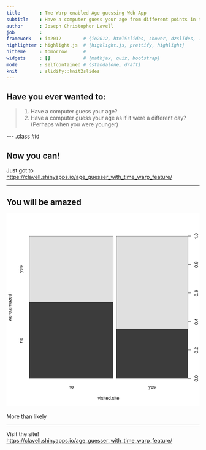 ```yaml
---
title       : Tme Warp enabled Age guessing Web App
subtitle    : Have a computer guess your age from different points in time!
author      : Joseph Christopher Lavell
job         : 
framework   : io2012        # {io2012, html5slides, shower, dzslides, ...}
highlighter : highlight.js  # {highlight.js, prettify, highlight}
hitheme     : tomorrow      # 
widgets     : []            # {mathjax, quiz, bootstrap}
mode        : selfcontained # {standalone, draft}
knit        : slidify::knit2slides
---
```


## Have you ever wanted to:

> 1. Have a computer guess your age?
> 2. Have a computer guess your age as if it were a different day? (Perhaps when 
you were younger)

--- .class #id 

## Now you can!

Just got to https://clavell.shinyapps.io/age_guesser_with_time_warp_feature/

---

## You will be amazed

![plot of chunk unnamed-chunk-1](figure/unnamed-chunk-1-1.png)

More than likely

---

Visit the site!
https://clavell.shinyapps.io/age_guesser_with_time_warp_feature/

